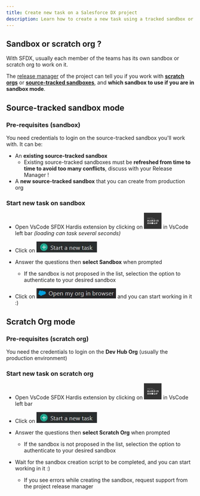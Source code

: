 ```yaml
---
title: Create new task on a Salesforce DX project
description: Learn how to create a new task using a tracked sandbox or a scratch org
---
```

<!-- markdownlint-disable MD013 -->

## Sandbox or scratch org ?

With SFDX, usually each member of the teams has its own sandbox or scratch org to work on it.

The [release manager](salesforce-ci-cd-use.md#release-manager-guide) of the project can tell you if you work with [**scratch orgs**](#scratch-org-mode) or [**source-tracked sandboxes**](#source-tracked-sandbox-mode), and **which sandbox to use if you are in sandbox mode**.

## Source-tracked sandbox mode

### Pre-requisites (sandbox)

You need credentials to login on the source-tracked sandbox you'll work with. It can be:

- An **existing source-tracked sandbox**
  - Existing source-tracked sandboxes must be **refreshed from time to time to avoid too many conflicts**, discuss with your Release Manager !
- A **new source-tracked sandbox** that you can create from production org

### Start new task on sandbox

- Open VsCode SFDX Hardis extension by clicking on ![Hardis Group button](assets/images/hardis-button.jpg) in VsCode left bar _(loading can task several seconds)_

- Click on ![Start a new task](assets/images/btn-start-new-task.jpg)

- Answer the questions then **select Sandbox** when prompted
  - If the sandbox is not proposed in the list, selection the option to authenticate to your desired sandbox

- Click on ![Open org in browser](assets/images/btn-open-org.jpg) and you can start working in it :)

## Scratch Org mode

### Pre-requisites (scratch org)

You need the credentials to login on the **Dev Hub Org** (usually the production environment)

### Start new task on scratch org

- Open VsCode SFDX Hardis extension by clicking on ![Hardis Group button](assets/images/hardis-button.jpg) in VsCode left bar

- Click on ![Start a new task](assets/images/btn-start-new-task.jpg)

- Answer the questions then **select Scratch Org** when prompted
  - If the sandbox is not proposed in the list, selection the option to authenticate to your desired sandbox

- Wait for the sandbox creation script to be completed, and you can start working in it :)
  - If you see errors while creating the sandbox, request support from the project release manager
